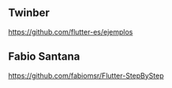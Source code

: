 ## Twinber

https://github.com/flutter-es/ejemplos

## Fabio Santana

https://github.com/fabiomsr/Flutter-StepByStep

